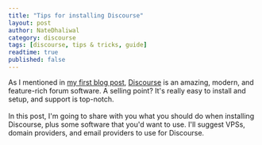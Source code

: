 ```yaml
---
title: "Tips for installing Discourse"
layout: post
author: NateDhaliwal
category: discourse
tags: [discourse, tips & tricks, guide]
readtime: true
published: false
---
```


As I mentioned in [my first blog post](), [Discourse](https://discourse.org) is an amazing, modern, and feature-rich forum software. A selling point? It's really easy to install and setup, and support is top-notch.
<br><br>
In this post, I'm going to share with you what you should do when installing Discourse, plus some software that you'd want to use. I'll suggest VPSs, domain providers, and email providers to use for Discourse.
